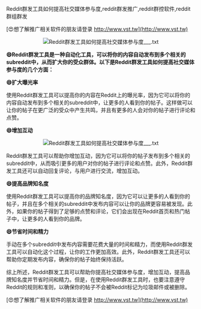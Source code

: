 Reddit群发工具如何提高社交媒体参与度,reddit群发推广,reddit群控软件,reddit群组群发

[😍想了解推广相关软件的朋友请登录 http://www.vst.tw](http://www.vst.tw)

 <center><img src="https://vst.tw/MP4/tuiguang/png/3.png" alt="Reddit群发工具如何提高社交媒体参与度___.txt"></center>

**😄Reddit群发工具是一种自动化工具，可以将你的内容自动发布到多个相关的subreddit中，从而扩大你的受众群体。以下是Reddit群发工具如何提高社交媒体参与度的几个方面：**

**😄扩大曝光率**

使用Reddit群发工具可以提高你的内容在Reddit上的曝光率，因为它可以将你的内容自动发布到多个相关的subreddit中，让更多的人看到你的帖子。这样做可以让你的帖子在更广泛的受众中产生共鸣，并且有更多的人会对你的帖子进行评论和点赞。

**😄增加互动**

 <center><img src="https://vst.tw/MP4/tuiguang/png/1.png" alt="Reddit群发工具如何提高社交媒体参与度___.txt"></center>

Reddit群发工具可以帮助你增加互动，因为它可以将你的帖子发布到多个相关的subreddit中，从而吸引更多的用户对你的帖子进行评论和点赞。此外，Reddit群发工具还可以自动回复评论，与用户进行交流，增加互动。

**😄提高品牌知名度**

使用Reddit群发工具可以提高你的品牌知名度，因为它可以让更多的人看到你的帖子，并且在多个相关的subreddit中发布内容可以让你的品牌更容易被发现。此外，如果你的帖子得到了足够的点赞和评论，它们会出现在Reddit首页和热门帖子中，让更多的人看到你的品牌。

**😄节省时间和精力**

手动在多个subreddit中发布内容需要花费大量的时间和精力，而使用Reddit群发工具可以自动化这个过程，让你的工作更加高效。此外，Reddit群发工具还可以帮助你定期发布内容，确保你的帖子始终保持活跃。

综上所述，Reddit群发工具可以帮助你提高社交媒体参与度，增加互动，提高品牌知名度并节省时间和精力。但是，在使用Reddit群发工具时，也要注意遵守Reddit的规则和准则，以确保你的帖子不会被Reddit标记为垃圾邮件或被删除。

[😍想了解推广相关软件的朋友请登录 http://www.vst.tw](http://www.vst.tw)



